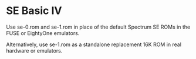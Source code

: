 SE Basic IV
===========

Use se-0.rom and se-1.rom in place of the default Spectrum SE ROMs in the FUSE
or EightyOne emulators.

Alternatively, use se-1.rom as a standalone replacement 16K ROM in real
hardware or emulators.

